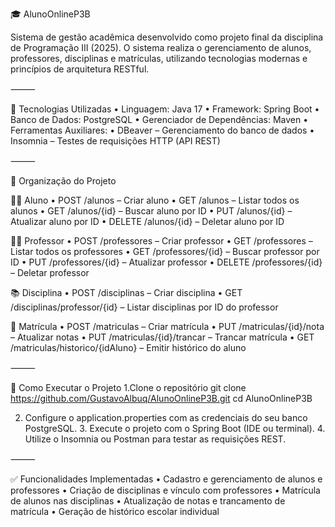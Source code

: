 🎓 AlunoOnlineP3B

Sistema de gestão acadêmica desenvolvido como projeto final da disciplina de Programação III (2025). O sistema realiza o gerenciamento de alunos, professores, disciplinas e matrículas, utilizando tecnologias modernas e princípios de arquitetura RESTful.

⸻

🔧 Tecnologias Utilizadas
	•	Linguagem: Java 17
	•	Framework: Spring Boot
	•	Banco de Dados: PostgreSQL
	•	Gerenciador de Dependências: Maven
	•	Ferramentas Auxiliares:
	•	DBeaver – Gerenciamento do banco de dados
	•	Insomnia – Testes de requisições HTTP (API REST)

⸻

📁 Organização do Projeto

👨‍🎓 Aluno
	•	POST /alunos – Criar aluno
	•	GET /alunos – Listar todos os alunos
	•	GET /alunos/{id} – Buscar aluno por ID
	•	PUT /alunos/{id} – Atualizar aluno por ID
	•	DELETE /alunos/{id} – Deletar aluno por ID

👨‍🏫 Professor
	•	POST /professores – Criar professor
	•	GET /professores – Listar todos os professores
	•	GET /professores/{id} – Buscar professor por ID
	•	PUT /professores/{id} – Atualizar professor
	•	DELETE /professores/{id} – Deletar professor

📚 Disciplina
	•	POST /disciplinas – Criar disciplina
	•	GET /disciplinas/professor/{id} – Listar disciplinas por ID do professor

📝 Matrícula
	•	POST /matriculas – Criar matrícula
	•	PUT /matriculas/{id}/nota – Atualizar notas
	•	PUT /matriculas/{id}/trancar – Trancar matrícula
	•	GET /matriculas/historico/{idAluno} – Emitir histórico do aluno

⸻

🚀 Como Executar o Projeto
1.Clone o repositório 
git clone https://github.com/GustavoAlbuq/AlunoOnlineP3B.git
cd AlunoOnlineP3B

2.	Configure o application.properties com as credenciais do seu banco PostgreSQL.
	3.	Execute o projeto com o Spring Boot (IDE ou terminal).
	4.	Utilize o Insomnia ou Postman para testar as requisições REST.

⸻

✅ Funcionalidades Implementadas
	•	Cadastro e gerenciamento de alunos e professores
	•	Criação de disciplinas e vínculo com professores
	•	Matrícula de alunos nas disciplinas
	•	Atualização de notas e trancamento de matrícula
	•	Geração de histórico escolar individual
